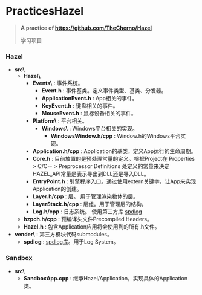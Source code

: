 # PracticesHazel

> **A practice of https://github.com/TheCherno/Hazel**
> 
> 学习项目

### Hazel

* **src\\**
    - **Hazel\\**
        + **Events\\** : 事件系统。
            * **Event.h** : 事件基类。定义事件类型、基类、分发器。
            * **ApplicationEvent.h** : App相关的事件。
            * **KeyEvent.h** : 键盘相关的事件。
            * **MouseEvent.h** : 鼠标设备相关的事件。
        + **Platform\\** : 平台相关。
            * **Windows\\** : Windows平台相关的实现。
                - **WindowsWindow.h/cpp** : Window.h的Windows平台实现。
        + **Application.h/cpp** : Application的基类，定义App运行的生命周期。
        + **Core.h** : 目前放置的是预处理常量的定义。根据Project在 Properties > C/C-- > Preprocessor Definitions 处定义的常量来决定HAZEL_API常量是表示导出到DLL还是导入DLL。
        + **EntryPoint.h** : 引擎程序入口。通过使用extern关键字，让App来实现Application的创建。
        + **Layer.h/cpp** : 层。 用于管理渲染物体的层。
        + **LayerStack.h/cpp** : 层组。用于管理层的结构。
        + **Log.h/cpp** : 日志系统。 使用第三方库 [spdlog](https://github.com/gabime/spdlog)
    - **hzpch.h/cpp** : 预编译头文件Precompiled Headers。
    - **Hazel.h** : 包含Application应用将会使用到的所有.h文件。
* **vender\\** : 第三方模块代码submodules。
    - **spdlog** : [spdlog库](https://github.com/gabime/spdlog)。用于Log System。

### Sandbox

* **src\\**
    - **SandboxApp.cpp** : 继承Hazel/Application，实现具体的Application类。